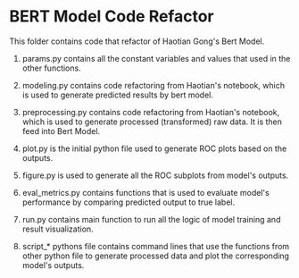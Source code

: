 # BERT Model Code Refactor

This folder contains code that refactor of Haotian Gong's Bert Model. 

1. params.py contains all the constant variables and values that used in the other functions.

2. modeling.py contains code refactoring from Haotian's notebook, which is used to generate predicted results by bert model.

3. preprocessing.py contains code refactoring from Haotian's notebook, which is used to generate processed (transformed) raw data. It is then feed into Bert Model. 

4. plot.py is the initial python file used to generate ROC plots based on the outputs.

5. figure.py is used to generate all the ROC subplots from model's outputs. 

6. eval_metrics.py contains functions that is used to evaluate model's performance by comparing predicted output to true label.

7. run.py contains main function to run all the logic of model training and result visualization.

8. script_* pythons file contains command lines that use the functions from other python file to generate processed data and plot the corresponding model's outputs. 

